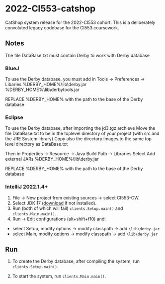 # 2022-CI553-catshop
CatShop system release for the 2022-CI553 cohort. This is a deliberately convoluted legacy codebase for the CI553 coursework.

## Notes

The file DataBase.txt must contain Derby to work with Derby database

### BlueJ
To use the Derby database, you must add in 
Tools -> Preferences -> Libaries
%DERBY_HOME%\lib\derby.jar
%DERBY_HOME%\lib\derbytools.jar

REPLACE %DERBY_HOME% with the path to the base of the Derby database

### Eclipse
To use the Derby database, after importing the jd3.tgz archieve
Move the file DataBase.txt to be in the toplevel directory of your project 
(with src and the JRE System library)
Copy also the directory Images to the same top level directory as DataBase.txt

Then in Properties -> Resource -> Java Build Path -> Libraries
Select Add external JARs
%DERBY_HOME%\lib\derby.jar

REPLACE %DERBY_HOME% with the path to the base of the Derby database

### IntelliJ 2022.1.4+

1. File -> New project from existing sources -> select CI553-CW.
2. Select JDK 17 ([download](https://jdk.java.net/archive/) if not installed).
3. Run (both of which will fail) `clients.Setup.main()` and `clients.Main.main()`.
4. Run -> Edit configurations (alt+shift+f10) and:
- select Setup, modify options -> modify classpath -> add `\lib\derby.jar`
- select Main, modify options -> modify classpath -> add `\lib\derby.jar`

## Run

1. To create the Derby database, after compiling the system, run `clients.Setup.main()`.

2. To start the system, run `clients.Main.main()`.